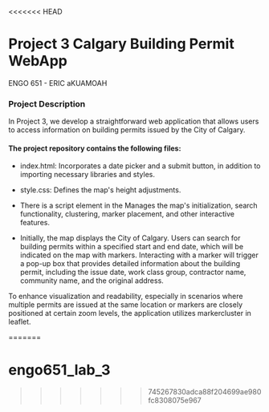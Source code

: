 <<<<<<< HEAD
# Project 3 Calgary Building Permit WebApp

ENGO 651 - ERIC aKUAMOAH

### Project Description
In Project 3, we develop a straightforward web application that allows users to access information on building permits issued by the City of Calgary.

#### The project repository contains the following files:

* index.html: Incorporates a date picker and a submit button, in addition to importing necessary libraries and styles.
* style.css: Defines the map's height adjustments.

* There is a script element in the Manages the map's initialization, search functionality, clustering, marker placement, and other interactive features.

* Initially, the map displays the City of Calgary. Users can search for building permits within a specified start and end date, which will be indicated on the map with markers. Interacting with a marker will trigger a pop-up box that provides detailed information about the building permit, including the issue date, work class group, contractor name, community name, and the original address.

To enhance visualization and readability, especially in scenarios where multiple permits are issued at the same location or markers are closely positioned at certain zoom levels, the application utilizes markercluster in leaflet. 





=======
# engo651_lab_3
>>>>>>> 745267830adca88f204699ae980fc8308075e967
